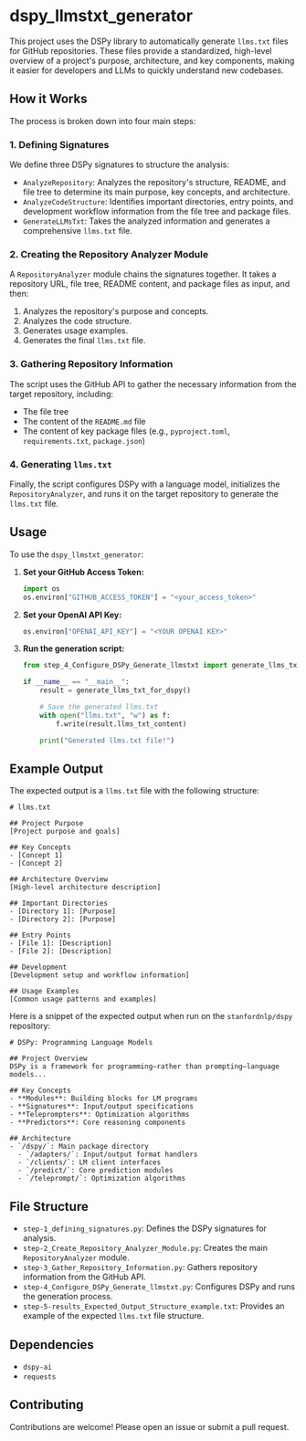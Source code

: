 
# dspy_llmstxt_generator

This project uses the DSPy library to automatically generate `llms.txt` files for GitHub repositories. These files provide a standardized, high-level overview of a project's purpose, architecture, and key components, making it easier for developers and LLMs to quickly understand new codebases.

## How it Works

The process is broken down into four main steps:

### 1. Defining Signatures

We define three DSPy signatures to structure the analysis:

-   `AnalyzeRepository`: Analyzes the repository's structure, README, and file tree to determine its main purpose, key concepts, and architecture.
-   `AnalyzeCodeStructure`: Identifies important directories, entry points, and development workflow information from the file tree and package files.
-   `GenerateLLMsTxt`: Takes the analyzed information and generates a comprehensive `llms.txt` file.

### 2. Creating the Repository Analyzer Module

A `RepositoryAnalyzer` module chains the signatures together. It takes a repository URL, file tree, README content, and package files as input, and then:

1.  Analyzes the repository's purpose and concepts.
2.  Analyzes the code structure.
3.  Generates usage examples.
4.  Generates the final `llms.txt` file.

### 3. Gathering Repository Information

The script uses the GitHub API to gather the necessary information from the target repository, including:

-   The file tree
-   The content of the `README.md` file
-   The content of key package files (e.g., `pyproject.toml`, `requirements.txt`, `package.json`)

### 4. Generating `llms.txt`

Finally, the script configures DSPy with a language model, initializes the `RepositoryAnalyzer`, and runs it on the target repository to generate the `llms.txt` file.

## Usage

To use the `dspy_llmstxt_generator`:

1.  **Set your GitHub Access Token:**
    ```python
    import os
    os.environ["GITHUB_ACCESS_TOKEN"] = "<your_access_token>"
    ```

2.  **Set your OpenAI API Key:**
    ```python
    os.environ["OPENAI_API_KEY"] = "<YOUR OPENAI KEY>"
    ```

3.  **Run the generation script:**
    ```python
    from step_4_Configure_DSPy_Generate_llmstxt import generate_llms_txt_for_dspy

    if __name__ == "__main__":
        result = generate_llms_txt_for_dspy()

        # Save the generated llms.txt
        with open("llms.txt", "w") as f:
            f.write(result.llms_txt_content)

        print("Generated llms.txt file!")
    ```

## Example Output

The expected output is a `llms.txt` file with the following structure:

```
# llms.txt

## Project Purpose
[Project purpose and goals]

## Key Concepts
- [Concept 1]
- [Concept 2]

## Architecture Overview
[High-level architecture description]

## Important Directories
- [Directory 1]: [Purpose]
- [Directory 2]: [Purpose]

## Entry Points
- [File 1]: [Description]
- [File 2]: [Description]

## Development
[Development setup and workflow information]

## Usage Examples
[Common usage patterns and examples]
```

Here is a snippet of the expected output when run on the `stanfordnlp/dspy` repository:

```
# DSPy: Programming Language Models

## Project Overview
DSPy is a framework for programming—rather than prompting—language models...

## Key Concepts
- **Modules**: Building blocks for LM programs
- **Signatures**: Input/output specifications
- **Teleprompters**: Optimization algorithms
- **Predictors**: Core reasoning components

## Architecture
- `/dspy/`: Main package directory
  - `/adapters/`: Input/output format handlers
  - `/clients/`: LM client interfaces
  - `/predict/`: Core prediction modules
  - `/teleprompt/`: Optimization algorithms
```

## File Structure

-   `step-1_defining_signatures.py`: Defines the DSPy signatures for analysis.
-   `step-2_Create_Repository_Analyzer_Module.py`: Creates the main `RepositoryAnalyzer` module.
-   `step-3_Gather_Repository_Information.py`: Gathers repository information from the GitHub API.
-   `step-4_Configure_DSPy_Generate_llmstxt.py`: Configures DSPy and runs the generation process.
-   `step-5-results_Expected_Output_Structure_example.txt`: Provides an example of the expected `llms.txt` file structure.

## Dependencies

-   `dspy-ai`
-   `requests`

## Contributing

Contributions are welcome! Please open an issue or submit a pull request.
